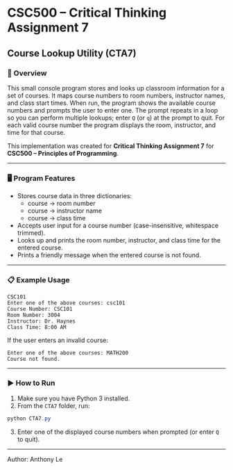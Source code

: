 # CSC500 – Critical Thinking Assignment 7
## Course Lookup Utility (CTA7)

### 📌 Overview
This small console program stores and looks up classroom information for a set of courses. It maps course numbers to room numbers, instructor names, and class start times. When run, the program shows the available course numbers and prompts the user to enter one. The prompt repeats in a loop so you can perform multiple lookups; enter `Q` (or `q`) at the prompt to quit. For each valid course number the program displays the room, instructor, and time for that course.

This implementation was created for **Critical Thinking Assignment 7** for **CSC500 – Principles of Programming**.

---

### 🖥️ Program Features
- Stores course data in three dictionaries:
  - course -> room number
  - course -> instructor name
  - course -> class time
- Accepts user input for a course number (case-insensitive, whitespace trimmed).
- Looks up and prints the room number, instructor, and class time for the entered course.
- Prints a friendly message when the entered course is not found.

---

### 📋 Example Usage

```
CSC101
Enter one of the above courses: csc101
Course Number: CSC101
Room Number: 3004
Instructor: Dr. Haynes
Class Time: 8:00 AM
```

If the user enters an invalid course:

```
Enter one of the above courses: MATH200
Course not found.
```

---

### ▶️ How to Run
1. Make sure you have Python 3 installed.
2. From the `CTA7` folder, run:

```powershell
python CTA7.py
```

3. Enter one of the displayed course numbers when prompted (or enter `Q` to quit).

---

Author: Anthony Le
